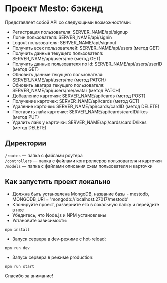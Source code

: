 # Проект Mesto: бэкенд
Представляет собой API со следующими возможностями:

* Регистрация пользователя: SERVER_NAME/api/signup
* Логин пользователя: SERVER_NAME/api/signin
* Logout пользователя: SERVER_NAME/api/signout
* Получить всех пользователей: SERVER_NAME/api/users (метод GET)
* Получить данные текущего пользователя: SERVER_NAME/api/users/me (метод GET)
* Получить данные пользователя по id: SERVER_NAME/api/users/userID (метод GET)
* Обновить данные текущего пользователя: SERVER_NAME/api/users/me (метод PATCH)
* Обновить аватара текущего пользователя: SERVER_NAME/api/users/me/avatar (метод PATCH)
* Добавление карточки: SERVER_NAME/api/cards (метод POST)
* Получение карточек: SERVER_NAME/api/cards (метод GET)
* Удаление карточки: SERVER_NAME/api/cards/cardID (метод DELETE)
* Поставить лайк карточке: SERVER_NAME/api/cards/cardID/likes (метод PUT)
* Удалить лайк у карточки: SERVER_NAME/api/cards/cardID/likes (метод DELETE)



## Директории

`/routes` — папка с файлами роутера  
`/controllers` — папка с файлами контроллеров пользователя и карточки   
`/models` — папка с файлами описания схем пользователя и карточки  
## Как запустить проект локально

* Должна быть установлена MongoDB, название базы - mestodb, MONGODB_URI = 'mongodb://localhost:27017/mestodb'
* Клонируйте проект, разверните его в локальную папку и перейдите в нее
* Убедитесь, что Node.js и NPM установлены
* Установите зависимости:
```shell
npm install
```
* Запуск сервера в dev-режиме с hot-reload:
```shell
npm run dev
```
* Запуск сервера в режиме production:
```shell
npm run start
```
Спасибо за внимание!

